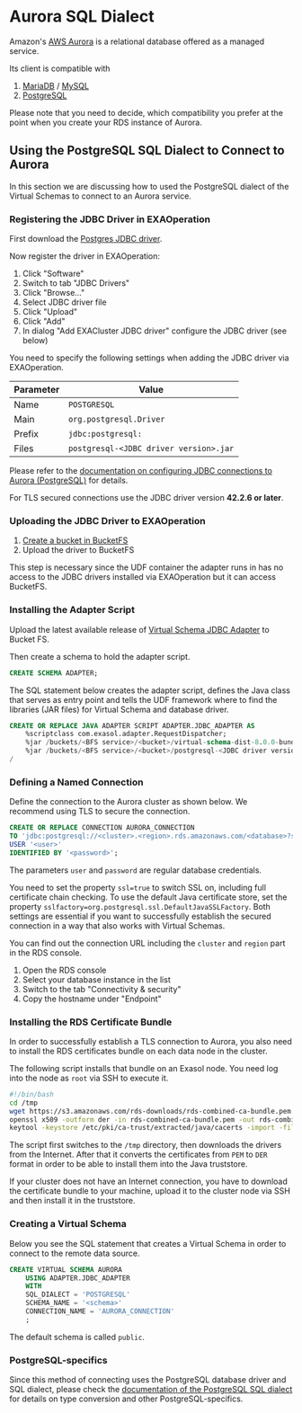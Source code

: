# Aurora SQL Dialect

Amazon's [AWS Aurora](https://aws.amazon.com/rds/aurora/) is a relational database offered as a managed service.

Its client is compatible with

1. [MariaDB](https://mariadb.org/) / [MySQL](https://www.mysql.com/)
1. [PostgreSQL](https://www.postgresql.org/)

Please note that you need to decide, which compatibility you prefer at the point when you create your RDS instance of Aurora.

## Using the PostgreSQL SQL Dialect to Connect to Aurora

In this section we are discussing how to used the PostgreSQL dialect of the Virtual Schemas to connect to an Aurora service.

### Registering the JDBC Driver in EXAOperation

First download the [Postgres JDBC driver](https://jdbc.postgresql.org/download.html).

Now register the driver in EXAOperation:

1. Click "Software"
1. Switch to tab "JDBC Drivers"
1. Click "Browse..."
1. Select JDBC driver file
1. Click "Upload"
1. Click "Add"
1. In dialog "Add EXACluster JDBC driver" configure the JDBC driver (see below)

You need to specify the following settings when adding the JDBC driver via EXAOperation.

| Parameter | Value                                               |
|-----------|-----------------------------------------------------|
| Name      | `POSTGRESQL`                                        |
| Main      | `org.postgresql.Driver`                             |
| Prefix    | `jdbc:postgresql:`                                  |
| Files     | `postgresql-<JDBC driver version>.jar`              |

Please refer to the [documentation on configuring JDBC connections to Aurora (PostgreSQL)](https://docs.aws.amazon.com/AmazonRDS/latest/AuroraUserGuide/Aurora.Connecting.html#Aurora.Connecting.AuroraPostgreSQL) for details.

For TLS secured connections use the JDBC driver version **42.2.6 or later**.

### Uploading the JDBC Driver to EXAOperation

1. [Create a bucket in BucketFS](https://docs.exasol.com/administration/on-premise/bucketfs/create_new_bucket_in_bucketfs_service.htm)
1. Upload the driver to BucketFS

This step is necessary since the UDF container the adapter runs in has no access to the JDBC drivers installed via EXAOperation but it can access BucketFS.

### Installing the Adapter Script

Upload the latest available release of [Virtual Schema JDBC Adapter](https://github.com/exasol/virtual-schemas/releases) to Bucket FS.

Then create a schema to hold the adapter script.

```sql
CREATE SCHEMA ADAPTER;
```

The SQL statement below creates the adapter script, defines the Java class that serves as entry point and tells the UDF framework where to find the libraries (JAR files) for Virtual Schema and database driver.

```sql
CREATE OR REPLACE JAVA ADAPTER SCRIPT ADAPTER.JDBC_ADAPTER AS
    %scriptclass com.exasol.adapter.RequestDispatcher;
    %jar /buckets/<BFS service>/<bucket>/virtual-schema-dist-8.0.0-bundle-6.0.0.jar;
    %jar /buckets/<BFS service>/<bucket>/postgresql-<JDBC driver version>.jar;
/
```

### Defining a Named Connection

Define the connection to the Aurora cluster as shown below. We recommend using TLS to secure the connection.

```sql
CREATE OR REPLACE CONNECTION AURORA_CONNECTION
TO 'jdbc:postgresql://<cluster>.<region>.rds.amazonaws.com/<database>?ssl=true&sslfactory=org.postgresql.ssl.DefaultJavaSSLFactory'
USER '<user>'
IDENTIFIED BY '<password>';
```

The parameters `user` and `password` are regular database credentials.

You need to set the property `ssl=true` to switch SSL on, including full certificate chain checking. To use the default Java certificate store, set the property `sslfactory=org.postgresql.ssl.DefaultJavaSSLFactory`. Both settings are essential if you want to successfully establish the secured connection in a way that also works with Virtual Schemas.

You can find out the connection URL including the `cluster` and `region` part in the RDS console.

1. Open the RDS console
1. Select your database instance in the list
1. Switch to the tab "Connectivity & security"
1. Copy the hostname under "Endpoint"

### Installing the RDS Certificate Bundle

In order to successfully establish a TLS connection to Aurora, you also need to install the RDS certificates bundle on each data node in the cluster.

The following script installs that bundle on an Exasol node. You need log into the node as `root` via SSH to execute it.

```bash
#!/bin/bash
cd /tmp
wget https://s3.amazonaws.com/rds-downloads/rds-combined-ca-bundle.pem
openssl x509 -outform der -in rds-combined-ca-bundle.pem -out rds-combined-ca-bundle.der
keytool -keystore /etc/pki/ca-trust/extracted/java/cacerts -import -file rds-combined-ca-bundle.der -alias awsrds
```

The script first switches to the `/tmp` directory, then downloads the drivers from the Internet. After that it converts the certificates from `PEM` to `DER` format in order to be able to install them into the Java truststore.

If your cluster does not have an Internet connection, you have to download the certificate bundle to your machine, upload it to the cluster node via SSH and then install it in the truststore.

### Creating a Virtual Schema

Below you see the SQL statement that creates a Virtual Schema in order to connect to the remote data source. 

```sql
CREATE VIRTUAL SCHEMA AURORA
    USING ADAPTER.JDBC_ADAPTER 
    WITH
    SQL_DIALECT = 'POSTGRESQL'
    SCHEMA_NAME = '<schema>'
    CONNECTION_NAME = 'AURORA_CONNECTION'
    ;
```

The default schema is called `public`.

### PostgreSQL-specifics

Since this method of connecting uses the PostgreSQL database driver and SQL dialect, please check the [documentation of the PostgreSQL SQL dialect](postgresql.md) for details on type conversion and other PostgreSQL-specifics.
